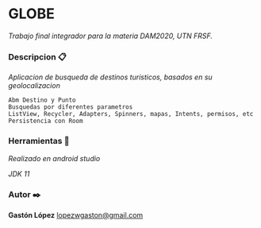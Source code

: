 # GLOBE

_Trabajo final integrador para la materia DAM2020, UTN FRSF._


### Descripcion 📋

_Aplicacion de busqueda de destinos turisticos, basados en su geolocalizacion_

```
Abm Destino y Punto
Busquedas por diferentes parametros
ListView, Recycler, Adapters, Spinners, mapas, Intents, permisos, etc
Persistencia con Room

```

### Herramientas 🔧

_Realizado en android studio_

_JDK 11_



### Autor ✒️

 **Gastón López** lopezwgaston@gmail.com
```

